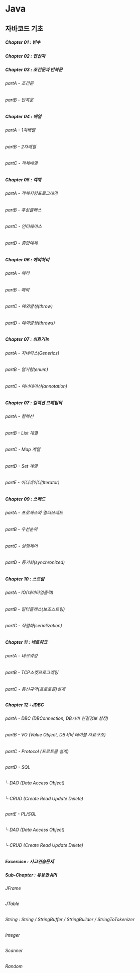 # Java
## 자바코드 기초
##### Chapter 01 : 변수

##### Chapter 02 : 연산자

##### Chapter 03 : 조건문과 반복문
###### 	partA - 조건문
###### 	partB - 반복문

##### Chapter 04 : 배열
###### 	partA - 1차배열
###### 	partB - 2차배열
###### 	partC - 객체배열

##### Chapter 05 : 객체
###### 	partA - 객체지향프로그래밍
###### 	partB - 추상클래스
###### 	partC - 인터페이스
###### 	partD - 종합예제

##### Chapter 06 : 예외처리
###### 	partA - 에러
###### 	partB - 예외
###### 	partC - 예외발생(throw)
###### 	partD - 예외발생(throws)

##### Chapter 07 : 심화기능
###### 	partA - 지네릭스(Generics)
###### 	partB - 열거형(enum)
###### 	partC - 에너테이션(annotation)

##### Chapter 07 : 컬렉션 프레임웍
###### 	partA - 컬렉션
###### 	partB - List 계열 
###### 	partC - Map 계열
###### 	partD - Set 계열
###### 	partE - 이터레이터(Iterator)

##### Chapter 09 : 쓰레드 
###### 	partA - 프로세스와 멀티쓰레드
###### 	partB - 우선순위
###### 	partC - 실행제어
###### 	partD - 동기화(synchronized)

##### Chapter 10 : 스트림
###### 	partA - IO(데이터입출력)
###### 	partB - 필터클래스(보조스트림)
###### 	partC - 직렬화(serialization)

##### Chapter 11 : 네트워크
###### 	partA - 네크워킹
###### 	partB - TCP소켓프로그래밍
###### 	partC - 통신규약(프로토콜)설계

##### Chapter 12 : JDBC
###### 	partA - DBC (DBConnection, DB서버 연결정보 설정)
###### 	partB - VO (Value Object, DB서버 테이블 자료구조)
###### 	partC - Protocol (프로토콜 설계)
###### 	partD - SQL
###### 	 └ DAO (Data Access Object)
###### 	 └ CRUD (Create Read Update Delete)
###### 	partE - PL/SQL	
###### 	 └ DAO (Data Access Object)
###### 	 └ CRUD (Create Read Update Delete)
	
##### Excercise : 사고연습문제

##### Sub-Chapter : 유용한 API
###### 	JFrame
###### 	JTable
###### 	String : String / StringBuffer / StringBuilder / StringToTokenizer
###### 	Integer
###### 	Scanner
###### 	Random
